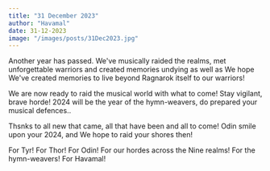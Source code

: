 ```yaml
---
title: "31 December 2023"
author: "Havamal"
date: 31-12-2023
image: "/images/posts/31Dec2023.jpg"
---
```


Another year has passed. We've musically raided the realms, met unforgettable warriors and created memories undying as well as We hope We've created memories to live beyond Ragnarok itself to our warriors!

We are now ready to raid the musical world with what to come! Stay vigilant, brave horde! 2024 will be the year of the hymn-weavers, do prepared your musical defences..

Thsnks to all new that came, all that have been and all to come! Odin smile upon your 2024, and We hope to raid your shores then!

For Tyr! For Thor! For Odin! For our hordes across the Nine realms! For the hymn-weavers! For Havamal!